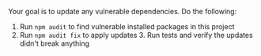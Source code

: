 Your goal is to update any vulnerable dependencies. 
Do the following: 
1. Run `npm audit` to find vulnerable installed packages in this project 
2. Run `npm audit fix` to apply updates 3. Run tests and verify the updates didn't break anything
